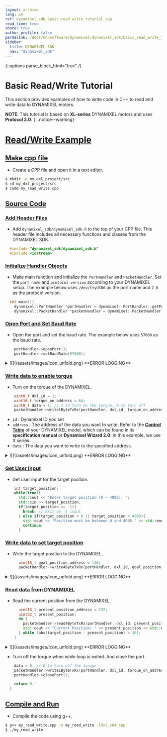 ```yaml
---
layout: archive
lang: en
ref: dynamixel_sdk_basic_read_write_tutorial_cpp
read_time: true
share: true
author_profile: false
permalink: /docs/en/software/dynamixel/dynamixel_sdk/basic_read_write_tutorial/basic_read_write_tutorial_cpp/
sidebar:
  title: DYNAMIXEL SDK
  nav: "dynamixel_sdk"
---
```


{::options parse_block_html="true" /}

<div class="main-header">
  <h1 id="basic-read-write-tutorial">Basic Read/Write Tutorial <C++></h1>
</div>
<style>
  .main-header h1::before {
    content: none !important;
  }
</style>

This section provides examples of how to write code in C++ to read and write data to DYNAMIXEL motors.

**NOTE**: This tutorial is based on **XL-series** DYNAMIXEL motors and uses **Protocol 2.0**.
{: .notice--warning}

# [Read/Write Example](#read-write-example)

## [Make cpp file](#make-cpp-file)
- Create a CPP file and open it in a text editor.
```bash
$ mkdir -p my_dxl_project/src
$ cd my_dxl_project/src
$ code my_read_write.cpp
```

## [Source Code](#source-code)

### [Add Header Files](#add-header-files)
- Add `dynamixel_sdk/dynamixel_sdk.h` to the top of your CPP file. This header file includes all necessary functions and classes from the DYNAMIXEL SDK.
```cpp
  #include "dynamixel_sdk/dynamixel_sdk.h"
  #include <iostream>
```

### [Initialize Handler Objects](#make-objects)
- Make main function and initialize the `PortHandler` and `PacketHandler`. Set the `port name` and `protocol version` according to your DYNAMIXEL setup. The example below uses `/dev/ttyUSB0` as the port name and `2.0` as the protocol version.
```cpp
  int main(){
    dynamixel::PortHandler *portHandler = dynamixel::PortHandler::getPortHandler("/dev/ttyUSB0"); // your dxl port name
    dynamixel::PacketHandler *packetHandler = dynamixel::PacketHandler::getPacketHandler(2.0); //protocol version
```

### [Open Port and Set Baud Rate](#open-port-and-set-baud-rate)
- Open the port and set the baud rate. The example below uses `57600` as the baud rate.
```cpp
    portHandler->openPort();
    portHandler->setBaudRate(57600);
```
<details>
<summary>
  ![](/assets/images/icon_unfold.png) **ERROR LOGGING**
</summary>

`openPort()` and `setBaudRate()` functions return a boolean value indicating success or failure. If you want to check for failure, you can write like below to print an error message and exit the program.
```cpp
  if (portHandler->openPort()) {
    std::cout << "Succeeded to open the port!\n";
  } else {
    std::cout << "Failed to open the port!\n";
    return 0;
  }

  if (portHandler->setBaudRate(57600)) {
    std::cout << "Succeeded to change the baudrate!\n";
  } else {
    std::cout << "Failed to change the baudrate!\n";
    return 0;
  }
```
</details>

### [Write data to enable torque](#write-data-to-enable-torque)
- Turn on the torque of the DYNAMIXEL.
```cpp
    uint8_t dxl_id = 1;
    uint16_t torque_on_address = 64;
    uint8_t data = 1; // 1 to turn on the torque, 0 to turn off
    packetHandler->write1ByteTxRx(portHandler, dxl_id, torque_on_address, data);
```
  - `id` : Dynamixel ID you set
  - `address` : The address of the data you want to write. Refer to the [**Control Table**](/docs/en/dxl/x/xc430-w240/#control-table) of your DYNAMIXEL model, which can be found in its **specification manual** or **Dynamixel Wizard 2.0**. In this example, we use X series.
  - `data` : The data you want to write to the specified address.
<details>
<summary>
  ![](/assets/images/icon_unfold.png) **ERROR LOGGING**
</summary>

`write1ByteTxRx()` returns a communication result. If you want to check the communication result and error, you can write the code as shown below.  
The `dxl_comm_result`, `dxl_error` variable should be declared beforehand.
```cpp
  uint8_t dxl_error = 0;
  int dxl_comm_result = COMM_TX_FAIL;  //COMM_TX_FAIL is a constant defined in the SDK
  ...
```
```cpp
  dxl_comm_result = packetHandler->write1ByteTxRx(portHandler, dxl_id, torque_on_address, data, &dxl_error);

  if (dxl_comm_result != COMM_SUCCESS) {
    std::cout << packetHandler->getTxRxResult(dxl_comm_result) << std::endl;
  } else if (dxl_error != 0) {
    std::cout << packetHandler->getRxPacketError(dxl_error) << std::endl;
  } else {
    std::cout << "Dynamixel#1 has been successfully connected \n";
  }
```
</details>

### [Get User Input](#get-user-input-and-write-data)
- Get user input for the target position.
```cpp
    int target_position;
    while(true){
      std::cout << "Enter target position (0 ~ 4095): ";
      std::cin >> target_position;
      if(target_position == -1){
        break; // Exit on -1 input
      } else if(target_position < 0 || target_position > 4095){
        std::cout << "Position must be between 0 and 4095." << std::endl;
        continue;
      }
```

### [Write data to set target position](#write-data-to-set-target-position)
- Write the target position to the DYNAMIXEL.
```cpp
      uint16_t goal_position_address = 116;
      packetHandler->write4ByteTxRx(portHandler, dxl_id, goal_position_address, uint32_t(target_position));
```
<details>
<summary>
  ![](/assets/images/icon_unfold.png) **ERROR LOGGING**
</summary>

`write4ByteTxRx()` returns a communication result. If you want to check the communication result and error, you can write the code as shown below.  
The `dxl_comm_result`, `dxl_error` variable should be declared beforehand.
```cpp
  uint8_t dxl_error = 0;
  int dxl_comm_result = COMM_TX_FAIL;  //COMM_TX_FAIL is a constant defined in the SDK
  ...
```
```cpp
    dxl_comm_result = packetHandler->write4ByteTxRx(portHandler, dxl_id, goal_position_address, uint32_t(target_position), &dxl_error);
    if (dxl_comm_result != COMM_SUCCESS) {
      std::cout << packetHandler->getTxRxResult(dxl_comm_result) << std::endl;
    } else if (dxl_error != 0) {
      std::cout << packetHandler->getRxPacketError(dxl_error) << std::endl;
    }
```
</details>

### [Read data from DYNAMIXEL](#read-data-from-dynamixel)
- Read the current position from the DYNAMIXEL.
```cpp
      uint16_t present_position_address = 132;
      uint32_t present_position;
      do {
        packetHandler->read4ByteTxRx(portHandler, dxl_id, present_position_address, &present_position);
        std::cout << "Current Position: " << present_position << std::endl;
      } while (abs(target_position - present_position) > 10);
    }
```
<details>
<summary>
  ![](/assets/images/icon_unfold.png) **ERROR LOGGING**
</summary>

`read4ByteTxRx()` returns a communication result. If you want to check the communication result and error, you can write the code as shown below.  
The `dxl_comm_result`, `dxl_error` variable should be declared beforehand.
```cpp
  uint8_t dxl_error = 0;
  int dxl_comm_result = COMM_TX_FAIL;  //COMM_TX_FAIL is a constant defined in the SDK
  ...
```
```cpp
      dxl_comm_result = packetHandler->read4ByteTxRx(portHandler, dxl_id, present_position_address, &present_position, &dxl_error);
      if (dxl_comm_result != COMM_SUCCESS) {
        std::cout << packetHandler->getTxRxResult(dxl_comm_result) << std::endl;
      } else if (dxl_error != 0) {
        std::cout << packetHandler->getRxPacketError(dxl_error) << std::endl;
      }
```
</details>

- Turn off the torque when while loop is exited. And close the port.
```cpp
    data = 0; // 0 to turn off the torque
    packetHandler->write1ByteTxRx(portHandler, dxl_id, torque_on_address, data);
    portHandler->closePort();

    return 0;
  }
```

## [Compile and Run](#compile-and-run)
- Compile the code using g++.
```bash
$ g++ my_read_write.cpp -o my_read_write -ldxl_x64_cpp
$ ./my_read_write
```
